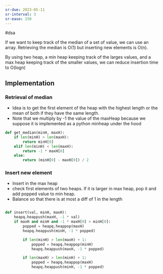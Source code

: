 ```yaml
---
sr-due: 2023-05-11
sr-interval: 3
sr-ease: 250
---
```


#dsa

If we want to keep track of the median of a set of value, we can use an array. Retrieving the median is O(1) but inserting new elements is O(n).

By using two heap, a min heap keeping track of the larges values, and a max heap keeping track of the smaller values, we can reduce insertion time to O(logn)

## Implementation

### Retrieval of median

- Idea is to get the first element of the heap with the highest length or the mean of both if they have the same length.
- Note that we multiply by -1 the value of the maxHeap because we suppose it is implemented as a python minheap under the hood

```python
def get_median(minH, maxH):
    if len(minH) > len(maxH):
        return minH[0]
    elif len(minH) < len(maxH):
        return -1 * maxH[0]
    else:
        return (minH[0] - maxH[0]) / 2
```

### Insert new element

- Insert in the max heap
- check first elements of two heaps. If it is larger in max heap, pop it and add popped value to min heap.
- Balance so that there is at most a diff of 1 in the length

```python

def insert(val, minH, maxH):
    heapq.heappush(maxH, -1 * val)
    if maxH and minH and -1 * maxH[0] > minH[0]:
        popped = heapq.heappop(maxH)
        heapq.heappush(minH, -1 * popped)

        if len(minH) > len(maxH) + 1:
            popped = heapq.heappop(minH)
            heapq.heappush(maxH, -1 * popped)

        if len(maxH) > len(minH) + 1:
            popped = heapq.heappop(maxH)
            heapq.heappush(minH, -1 * popped)


```

